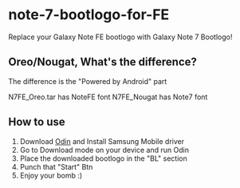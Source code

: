 # note-7-bootlogo-for-FE
Replace your Galaxy Note FE bootlogo with Galaxy Note 7 Bootlogo!

## Oreo/Nougat, What's the difference?
The difference is the "Powered by Android" part

N7FE_Oreo.tar has NoteFE font
N7FE_Nougat has Note7 font

## How to use
1. Download [Odin](https://odindownload.com/) and Install Samsung Mobile driver
2. Go to Download mode on your device and run Odin
3. Place the downloaded bootlogo in the "BL" section
4. Punch that "Start" Btn
5. Enjoy your bomb :)
